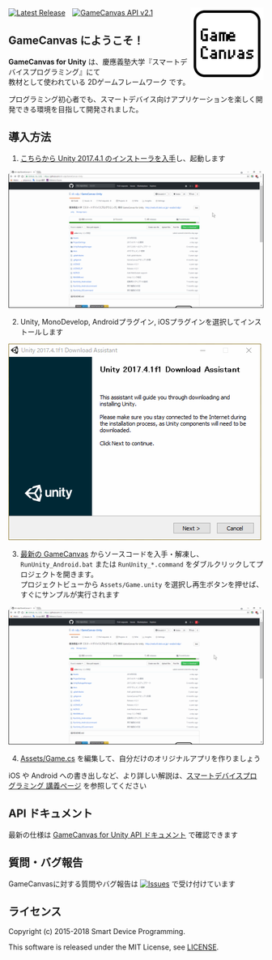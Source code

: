 [![Latest Release](https://img.shields.io/github/release/sfc-sdp/GameCanvas-Unity.svg)](https://github.com/sfc-sdp/GameCanvas-Unity/releases/latest)　[![GameCanvas API v2.1](https://img.shields.io/badge/GameCanvas%20API-v2.1-yellow.svg)](https://sfc-sdp.github.io/GameCanvas-Unity/api/GameCanvas.Proxy.html)
[<img alt="GameCanvas" align="right" src="Assets/Plugins/GameCanvas/Icons/icon_android_full.png"/>](https://github.com/sfc-sdp/GameCanvas-Unity/releases/latest)

## GameCanvas にようこそ！

**GameCanvas for Unity** は、慶應義塾大学『スマートデバイスプログラミング』にて  
教材として使われている 2Dゲームフレームワーク です。

プログラミング初心者でも、スマートデバイス向けアプリケーションを楽しく開発できる環境を目指して開発されました。

## 導入方法
1. [こちらから Unity 2017.4.1 のインストーラを入手](https://unity3d.com/jp/unity/qa/lts-releases)し、起動します

![](docs/images/setup_01.gif)

2. Unity, MonoDevelop, Androidプラグイン, iOSプラグインを選択してインストールします

![](docs/images/setup_02.gif)


3. [最新の GameCanvas](https://github.com/sfc-sdp/GameCanvas-Unity/releases/latest) からソースコードを入手・解凍し、 `RunUnity_Android.bat` または `RunUnity_*.command` をダブルクリックしてプロジェクトを開きます。  
プロジェクトビューから `Assets/Game.unity` を選択し再生ボタンを押せば、すぐにサンプルが実行されます

![](docs/images/setup_03.gif)

4. [Assets/Game.cs](Assets/Game.cs) を編集して、自分だけのオリジナルアプリを作りましょう

iOS や Android への書き出しなど、より詳しい解説は、[スマートデバイスプログラミング 講義ページ](http://web.sfc.keio.ac.jp/~wadari/sdp/) を参照してください

## API ドキュメント
最新の仕様は [GameCanvas for Unity API ドキュメント](https://sfc-sdp.github.io/GameCanvas-Unity/api/GameCanvas.Proxy.html) で確認できます

## 質問・バグ報告
GameCanvasに対する質問やバグ報告は [![Issues](https://img.shields.io/github/issues/sfc-sdp/GameCanvas-Unity.svg)](https://github.com/sfc-sdp/GameCanvas-Unity/issues) で受け付けています

## ライセンス
Copyright (c) 2015-2018 Smart Device Programming.

This software is released under the MIT License, see [LICENSE](LICENSE).

